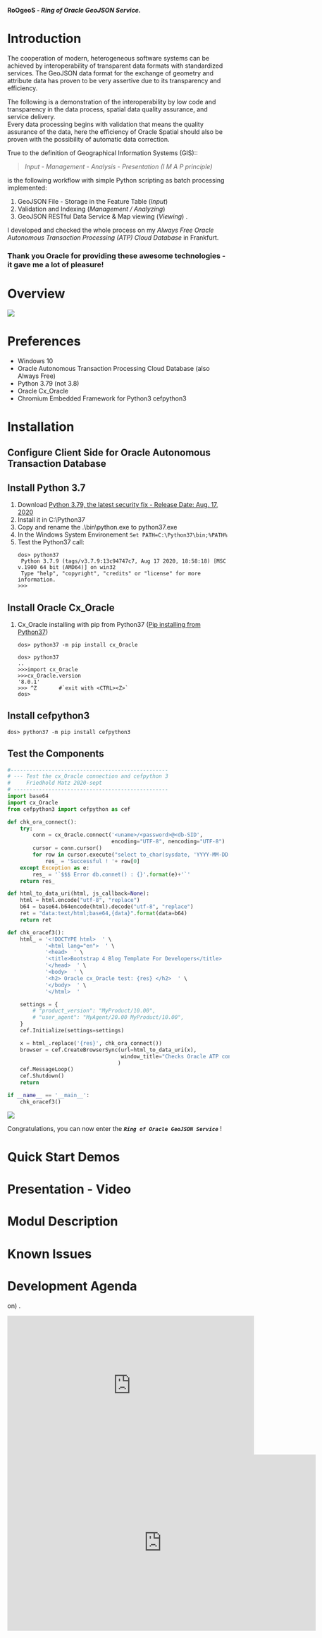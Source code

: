**RoOgeoS - _Ring of Oracle GeoJSON Service._**

# Introduction

The cooperation of modern, heterogeneous software systems can be achieved by interoperability of transparent data formats with standardized services. 
The GeoJSON data format for the exchange of geometry and attribute data has proven to be very assertive due to its transparency and efficiency. 

The following is a demonstration of the interoperability by low code and transparency in the data process, spatial data quality assurance, and service delivery.  
Every data processing begins with validation that means the quality assurance of the data, 
here the efficiency of Oracle Spatial should also be proven with the possibility of automatic data correction.

True to the definition of Geographical Information Systems (GIS)::

> _Input - Management - Analysis - Presentation  (I M A P principle)_

is the following workflow with simple Python scripting as batch processing implemented:

1. GeoJSON File - Storage in the Feature Table (_Input_)
1. Validation and Indexing (_Management / Analyzing_)
1. GeoJSON RESTful Data Service & Map viewing (_Viewing_) .

I developed and checked the whole process on my _Always Free Oracle Autonomous Transaction Processing (ATP) Cloud Database_ in Frankfurt.

### Thank you Oracle for providing these awesome technologies - it gave me a lot of pleasure!

# Overview

<img src="http://www.fmatz.com/Ring-Schema.png">

# Preferences

- Windows 10
- Oracle Autonomous Transaction Processing Cloud Database (also Always Free)
- Python 3.79 (not 3.8)
- Oracle Cx_Oracle
- Chromium Embedded Framework for Python3 cefpython3

# Installation

## Configure Client Side for Oracle Autonomous Transaction Database

## Install Python 3.7

1. Download [Python 3.79, the latest security fix - Release Date: Aug. 17, 2020](https://www.python.org/downloads/release/python-379/) 
1. Install it in C:\Python37
2. Copy and rename the .\bin\python.exe to python37.exe
3. In the Windows System Environement `Set PATH=C:\Python37\bin;%PATH%`
4. Test the Python37 call:
   ```dos
   dos> python37
    Python 3.7.9 (tags/v3.7.9:13c94747c7, Aug 17 2020, 18:58:18) [MSC v.1900 64 bit (AMD64)] on win32
    Type "help", "copyright", "credits" or "license" for more information.
   >>>
   ```

## Install Oracle Cx_Oracle

1. Cx_Oracle installing with pip from Python37 ([Pip installing from Python37](https://cx-oracle.readthedocs.io/en/latest/user_guide/installation.html))
   ```dos
   dos> python37 -m pip install cx_Oracle
   
   dos> python37
   ..
   >>>import cx_Oracle
   >>>cx_Oracle.version
   '8.0.1'
   >>> ^Z       #`exit with <CTRL><Z>`
   dos>
   ```
   
## Install cefpython3

   ```dos
   dos> python37 -m pip install cefpython3
   
   ```
## Test the Components

```python
#--------------------------------------------------
# --- Test the cx_Oracle connection and cefpython 3
#     Friedhold Matz 2020-sept
# -------------------------------------------------
import base64
import cx_Oracle
from cefpython3 import cefpython as cef

def chk_ora_connect():
    try:
        conn = cx_Oracle.connect('<uname>/<password>@<db-SID',
                                 encoding="UTF-8", nencoding="UTF-8")
        cursor = conn.cursor()
        for row in cursor.execute("select to_char(sysdate, 'YYYY-MM-DD HH24:MI:SS') from dual"):
            res_ = 'Successful ! '+ row[0]
    except Exception as e:
        res_ = '`$$$ Error db.connet() : {}'.format(e)+'`'
    return res_

def html_to_data_uri(html, js_callback=None):
    html = html.encode("utf-8", "replace")
    b64 = base64.b64encode(html).decode("utf-8", "replace")
    ret = "data:text/html;base64,{data}".format(data=b64)
    return ret

def chk_oracef3():
    html_ = '<!DOCTYPE html>  ' \
            '<html lang="en">  ' \
            '<head>  ' \
            '<title>Bootstrap 4 Blog Template For Developers</title>  ' \
            '</head>  ' \
            '<body>  ' \
            '<h2> Oracle cx_Oracle test: {res} </h2>  ' \
            '</body>  ' \
            '</html>  '

    settings = {
        # "product_version": "MyProduct/10.00",
        # "user_agent": "MyAgent/20.00 MyProduct/10.00",
    }
    cef.Initialize(settings=settings)

    x = html_.replace('{res}', chk_ora_connect())
    browser = cef.CreateBrowserSync(url=html_to_data_uri(x),
                                    window_title="Checks Oracle ATP connection."
                                   )
    cef.MessageLoop()
    cef.Shutdown()
    return

if __name__ == '__main__':
    chk_oracef3()

```
<img src="http://www.fmatz.com/Cx_OOra-CEF-OK.png">

Congratulations, you can now enter the **_`Ring of Oracle GeoJSON Service`_** !

# Quick Start Demos

# Presentation - Video

# Modul Description

# Known Issues

# Development Agenda

on) .

<iframe width="560" height="315"
src="https://www.youtube.com/embed/MUQfKFzIOeU"
frameborder="0"
allow="accelerometer; autoplay; encrypted-media; gyroscope; picture-in-picture"
allowfullscreen></iframe>
<iframe src="https://player.vimeo.com/video/167121552" width="700" height="400" frameborder="0" webkitallowfullscreen mozallowfullscreen allowfullscreen></iframe>
